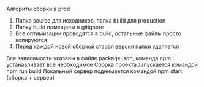 Алгоритм сборки в prod
1. Папка source для исходников, папка build для production
2. Папку build помещаем в gitignore
3. Все оптимизации проводятся в build, остальные файлы просто копируются
4. Перед каждой новой сборкой старая версия папки удаляется

Все зависимости указаны в файле package.json, команда npm i устанавливает всё необходимое
Сборка проекта запускается командой npm run build
Локальный сервер поднимается командой npm start (сборка + сервер)
